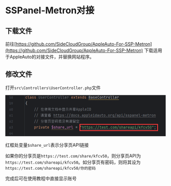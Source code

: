 # SSPanel-Metron对接

## 下载文件

前往[https://github.com/SideCloudGroup/AppleAuto-For-SSP-Metron](https://github.com/SideCloudGroup/AppleAuto-For-SSP-Metron)
下载适用于AppleAuto的对接文件，并替换网站程序。

## 修改文件

打开`src\Controllers\UserController.php`文件

![SSPanel-Metron.png](/assets/images/ssp-metron.png)

红框处变量`$share_url`表示分享页API链接

如果你的分享页是`https://test.com/share/kfcv50`，则分享页API为`https://test.com/shareapi/kfcv50`。如分享页有密码，则将其设为`https://test.com/shareapi/kfcv50/你的密码`

完成后可在使用教程中直接显示账号
